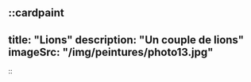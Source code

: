 ::cardpaint
---
title: "Lions"
description: "Un couple de lions"
imageSrc: "/img/peintures/photo13.jpg"
---
::
